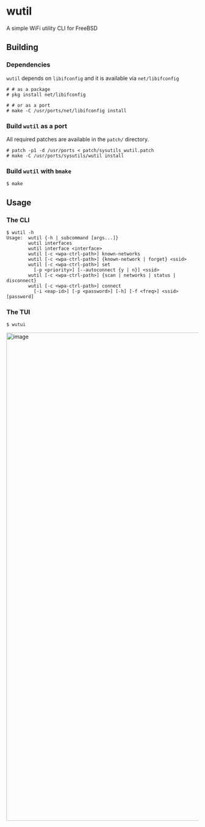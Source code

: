 # wutil
A simple WiFi utility CLI for FreeBSD

## Building
### Dependencies
`wutil` depends on `libifconfig` and it is available via `net/libifconfig`
```console
# # as a package
# pkg install net/libifconfig

# # or as a port
# make -C /usr/ports/net/libifconfig install
```

### Build `wutil` as a port
All required patches are available in the `patch/` directory.
```console
# patch -p1 -d /usr/ports < patch/sysutils_wutil.patch
# make -C /usr/ports/sysutils/wutil install
```

### Build `wutil` with `bmake`
```console
$ make
```

## Usage
### The CLI
```console
$ wutil -h
Usage:  wutil {-h | subcommand [args...]}
        wutil interfaces
        wutil interface <interface>
        wutil [-c <wpa-ctrl-path>] known-networks
        wutil [-c <wpa-ctrl-path>] {known-network | forget} <ssid>
        wutil [-c <wpa-ctrl-path>] set
          [-p <priority>] [--autoconnect {y | n}] <ssid>
        wutil [-c <wpa-ctrl-path>] {scan | networks | status | disconnect}
        wutil [-c <wpa-ctrl-path>] connect
          [-i <eap-id>] [-p <password>] [-h] [-f <freq>] <ssid> [password]
```

### The TUI
```console
$ wutui
```
<img width="1694" height="1279" alt="image" src="https://github.com/user-attachments/assets/b100b134-fa9d-45cc-8e96-3115a3b55012" />
